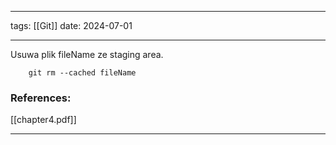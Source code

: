 

--- 
tags: [[Git]]
date: 2024-07-01

---

Usuwa plik fileName ze staging area.

```
	git rm --cached fileName 
```



### References:
[[chapter4.pdf]]

---





